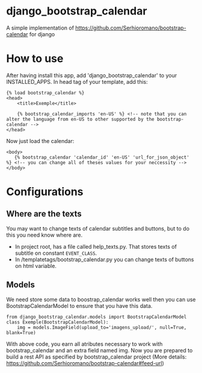 # django_bootstrap_calendar
A simple implementation of https://github.com/Serhioromano/bootstrap-calendar for django

# How to use
After having install this app, add 'django_bootstrap_calendar' to your INSTALLED_APPS.
In head tag of your template, add this:


    {% load bootstrap_calendar %}
    <head>
        <title>Exemple</title>
        
        {% bootstrap_calendar_imports 'en-US' %} <!-- note that you can alter the language from en-US to other supported by the bootstrap-calendar -->
    </head>

Now just load the calendar:

    <body>
       {% bootstrap_calendar 'calendar_id' 'en-US' 'url_for_json_object' %} <!-- you can change all of theses values for your neccessity -->
    </body>
    
# Configurations

## Where are the texts
You may want to change texts of calendar subtitles and buttons, but to do this you need know where are.

 - In project root, has a file called help_texts.py. That stores texts of subtitle on constant `EVENT_CLASS`.
 - In /templatetags/bootstrap_calendar.py you can change texts of buttons on html variable.

## Models
We need store some data to boostrap_calendar works well then you can use BootstrapCalendarModel to ensure that you have this data.

    from django_bootstrap_calendar.models import BootstrapCalendarModel
    class Exemple(BootstrapCalendarModel):
        img = models.ImageField(upload_to='imagens_upload/', null=True, blank=True)
        
With above code, you earn all atributes necessary to work with bootstrap_calendar and an extra field named img. 
Now you are prepared to build a rest API as specified by bootstrap_calendar project (More details: https://github.com/Serhioromano/bootstrap-calendar#feed-url)
